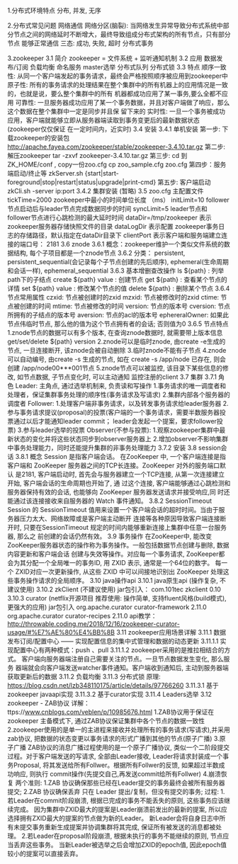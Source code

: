 1.分布式环境特点
    分布, 并发, 无序

2.分布式常见问题
    网络通信
    网络分区(脑裂):
        当网络发生异常导致分布式系统中部分节点之间的网络延时不断增大，最终导致组成分布式架构的所有节点，只有部分节点
        能够正常通信
    三态:
        成功, 失败, 超时
    分布式事务

3.zookeeper 
    3.1 简介
        zookeeper = 文件系统 + 监听通知机制
    3.2 应用
        数据发布/订阅
        负载均衡
        命名服务
        master选举
        分布式队列
        分布式锁
    3.3 特点
        顺序一致性: 从同一个客户端发起的事务请求，最终会严格按照顺序被应用到zookeeper中
        原子性: 所有的事务请求的处理结果在整个集群中的所有机器上的应用情况是一致的，也就是说，要么整个集群中的所有
                机器都成功应用了某一事务,要么全都不应用
        可靠性: 一旦服务器成功应用了某一个事务数据，并且对客户端做了响应，那么这个数据在整个集群中一定是同步并且保
                留下来的
        实时性: 一旦一个事务被成功应用，客户端就能够立即从服务器端读取到事务变更后的最新数据状态(zookeeper仅仅保证
                在一定时间内，近实时)
    3.4 安装
        3.4.1 单机安装
            第一步: 下载zookeeper的安装包
                http://apache.fayea.com/zookeeper/stable/zookeeper-3.4.10.tar.gz
            第二步: 解压zookeeper 
                tar -zxvf zookeeper-3.4.10.tar.gz
            第三步: cd 到 ZK_HOME/conf  , copy一份zoo.cfg
                cp  zoo_sample.cfg  zoo.cfg
            第四步：服务端启动/终止等 
                zkServer.sh {start|start-foreground|stop|restart|status|upgrade|print-cmd}
            第五步: 客户端启动
                zkCli.sh -server  ip:port
        3.4.2 集群安装 (暂略)
    3.5 zoo.cfg 主配置文件
        tickTime=2000  zookeeper中最小的时间单位长度 （ms）
        initLimit=10   follower节点启动后与leader节点完成数据同步的时间
        syncLimit=5    leader节点和follower节点进行心跳检测的最大延时时间
        dataDir=/tmp/zookeeper  表示zookeeper服务器存储快照文件的目录
        dataLogDir     表示配置 zookeeper事务日志的存储路径，默认指定在dataDir目录下
        clientPort     表示客户端和服务端建立连接的端口号： 2181
    3.6 znode
        3.6.1 概念：zookeeper维护一个类似文件系统的数据结构, 每个子项目都是一个znode节点
        3.6.2 分类：
                persistent, persistent_sequential(会记录每个子节点创建的先后顺序), 
                ephemeral(生命周期和会话一样), ephemeral_sequential
        3.6.3 基本增删查改操作
            ls ${path} : 列举path下的子结点
            create ${path} value : 创建节点
            get ${path} : 查看某个节点的详情
            set ${path} value : 修改某个节点的值
            delete ${path} : 删除某个节点
        3.6.4 节点常用属性
            czxid: 节点被创建时的zxid
            mzxid: 节点被修改时的zxid
            ctime: 节点被创建的时间
            mtime: 节点被修改的时间
            version: 节点的版本号
            cversion: 节点所拥有的子结点的版本号
            aversion: 节点的acl的版本号
            ephereralOwner: 如果此节点伟临时节点, 那么他的值为这个节点拥有者的会话; 否则值为0
        3.6.5 节点特点
            1.znode节点的数据可以有多个版本, 在查询znode数据时, 就需要带上版本信息
                get/set/delete ${path} version
            2.znode可以是临时znode, 由create -e生成的节点, 一旦连接断开, 该znode会被自动删除
            3.临时znode不能有子节点
            4.znode可以自动编号, 由create -s 生成的节点, 如在 create -s /app/node 已存在, 则会
                创建 /app/node00***001节点
            5.znode节点可以被监控, 该目录下某些信息的修改, 如节点数据, 子节点变化时, 可以主动通知
                监控注册的client
    3.7 集群
        3.7.1 角色
            Leader: 主角点, 通过选举机制来, 负责读和写操作
                1.事务请求的唯一调度者和处理者，保证集群事务处理的顺序性(事务请求及写请求)
                2.集群内部各个服务器的调度者
            Follower:
                1.处理客户端非事务请求，以及转发事务请求给leader服务器
                2.参与事务请求提议(proposal)的投票(客户端的一个事务请求，需要半数服务器投票通过以后才能通知leader commit；
                    leader会发起一个提案，要求follower投票)
                3.参与leader选举的投票
            Observer(不参与投票):
                1.观察zookeeper集群中最新状态的变化并将这些状态同步到observer服务器上
                2.增加observer不影响集群中事务处理能力，同时还能提升集群的非事务处理能力
        3.7.2 安装
    3.8 session会话
        3.8.1 概念
            Session 是指客户端会话。
            在ZooKeeper 中, 一个客户端连接是指客户端和 ZooKeeper 服务器之间的TCP长连接。ZooKeeper 对外的服务端口默认
            是2181, 客户端启动时, 首先会与服务器建立一个TCP连接, 从第一次连接建立开始, 客户端会话的生命周期也开始了, 通
            过这个连接, 客户端能够通过心跳检测和服务器保持有效的会话, 也能够向 ZooKeeper 服务器发送请求并接受响应,同
            时还能通过该连接接收来自服务器的 Watch 事件通知。
        3.8.2 SessionTimeout
            Session 的 SessionTimeout 值用来设置一个客户端会话的超时时间。当由于服务器压力太大、网络故障或是客户端主动断开
            连接等各种原因导致客户端连接断开时, 只要在SessionTimeout 规定的时间内能够重新连接上集群中任意一台服务器, 那么之
            前创建的会话仍然有效。
    3.9 事务操作
        在ZooKeeper中, 能改变ZooKeeper服务器状态的操作称为事务操作。一般包括数据节点创建与删除, 数据内容更新和客户端会话
        创建与失效等操作。对应每一个事务请求, ZooKeeper都会为其分配一个全局唯一的事务ID, 用 ZXID 表示, 通常是一个64位的数字。
        每一个 ZXID对应一次更新操作, 从这些 ZXID 中可以间接地识别出 ZooKeeper 处理这些事务操作请求的全局顺序。
    3.10 java操作api
        3.10.1 java原生api (操作复杂, 不建议使用)
        3.10.2 zkClient (不建议使用)
            jar包引入：
                <dependency>
                    <groupId>com.101tec</groupId>
                    <artifactId>zkclient</artifactId>
                    <version>0.10</version>
                </dependency>
        3.10.3 curator (netflix开源项目 推荐使用: 操作简单, 支持fluent风格(build模式), 更强大的应用)
            jar包引入
                <dependency>
                    <groupId>org.apache.curator</groupId>
                    <artifactId>curator-framework</artifactId>
                    <version>2.11.0</version>
                </dependency>
                <dependency>
                    <groupId>org.apache.curator</groupId>
                    <artifactId>curator-recipes</artifactId>
                    <version>2.11.0</version>
                </dependency>
            api教学：
                http://throwable.coding.me/2018/12/16/zookeeper-curator-usage/#%E7%AE%80%E4%BB%8B
    3.11 zookeeper应用场景详解
        3.11.1 数据发布订阅/配置中心 —— 实现配置信息的集中式管理和数据的动态更新
            3.11.1.1 实现配置中心有两种模式：push 、pull
            3.11.1.2 zookeeper采用的是推拉相结合的方式。 客户端向服务器端注册自己需要关注的节点。一旦节点数据发生变化, 那么服务
                        器端就会向客户端发送watcher事件通知。客户端收到通知后, 主动到服务器端获取更新后的数据
        3.11.2 负载均衡
        3.11.3 分布式锁
            原理: https://blog.csdn.net/lzb348110175/article/details/97766260
            3.11.3.1 基于zookeeper javaapi实现
            3.11.3.2 基于curator实现
        3.11.4 Leaders选举
    3.12 zookeeper - ZAB协议
        详解：
            ttps://www.cnblogs.com/veblen/p/10985676.html
        1.ZAB协议用于保证在 zookeeper 主备模式下, 通过ZAB协议保证集群中各个节点的数据一致性
        2.zookeeper使用的是单一的主进程来接收并处理所有的事务请求(写请求),并采用zab协议,
            把数据的状态变更以事务请求的形式广播到其他的节点(原子广播)
        3.原子广播
            ZAB协议的消息广播过程使用的是一个原子广播协议, 类似一个二阶段提交过程。对于客户端发送的写请求, 全部由Leader接收, 
            Leader将请求封装成一个事务Proposal, 将其发送给所有Follwer。根据所有Follwer的反馈, 如果超过半数成功响应, 则执行 
            commit操作(先提交自己,再发送commit给所有Follwer)
        4.崩溃恢复
            两个准则:
                1.ZAB 协议确保那些已经在Leader提交的事务最终会被所有服务器提交;
                2.ZAB 协议确保丢弃 只在 Leader 提出/复制，但没有提交的事务;
            过程:
                1.若Leader在commit阶段崩溃, 根据已完成的事务不能丢失的原则, 这些事务应该继续完成。
                    因为集群中ZXID最大的提案是Leader崩溃前发出的最新的提案, 所以应选择拥有ZXID最大的提案的节点做为新的Leader。
                    新Leader会将自身日志中所有未提交事务重新生成提案并协调集群将其完成, 保证所有被发送的消息都被处理。
                2.若Leader在proposal阶段崩溃, 根据未执行的事务不能继续的原则, 节点应当丢弃这些事务。
                    当新Leader被选举之后会增加ZXID的epoch值, 因此epoch值较小的提案可以直接丢弃。


        
        
                         
            
            
           
            

        
